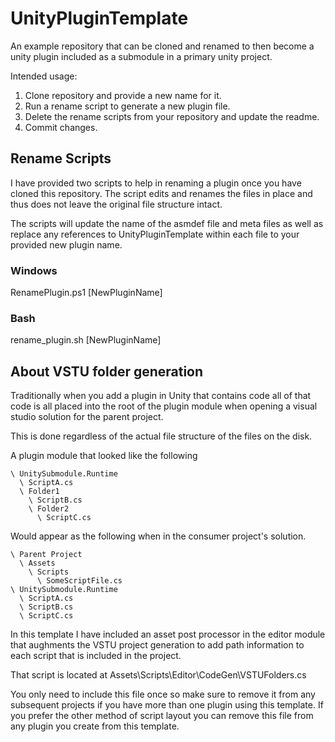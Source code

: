 # UnityPluginTemplate
An example repository that can be cloned and renamed to then become a unity plugin included as a submodule in a primary unity project.

Intended usage:
1. Clone repository and provide a new name for it.
1. Run a rename script to generate a new plugin file.
1. Delete the rename scripts from your repository and update the readme.
1. Commit changes.

## Rename Scripts
I have provided two scripts to help in renaming a plugin once you have cloned this repository. The script edits and renames the files in place and thus does not leave the original file structure intact.

The scripts will update the name of the asmdef file and meta files as well as replace any references to UnityPluginTemplate  within each file to your provided new plugin name.

### Windows
RenamePlugin.ps1 [NewPluginName]

### Bash
rename_plugin.sh [NewPluginName]


## About VSTU folder generation
Traditionally when you add a plugin in Unity that contains code all of that code is all placed into the root of the plugin module when opening a visual studio solution for the parent project.

This is done regardless of the actual file structure of the files on the disk.

A plugin module that looked like the following
```
\ UnitySubmodule.Runtime
  \ ScriptA.cs
  \ Folder1
    \ ScriptB.cs
    \ Folder2
      \ ScriptC.cs
```

Would appear as the following when in the consumer project's solution.
```
\ Parent Project
  \ Assets
    \ Scripts
      \ SomeScriptFile.cs
\ UnitySubmodule.Runtime
  \ ScriptA.cs
  \ ScriptB.cs
  \ ScriptC.cs
```

In this template I have included an asset post processor in the editor module that aughments the VSTU project generation to add path information to each script that is included in the project.

That script is located at Assets\Scripts\Editor\CodeGen\VSTUFolders.cs

You only need to include this file once so make sure to remove it from any subsequent projects if you have more than one plugin using this template. If you prefer the other method of script layout you can remove this file from any plugin you create from this template.
